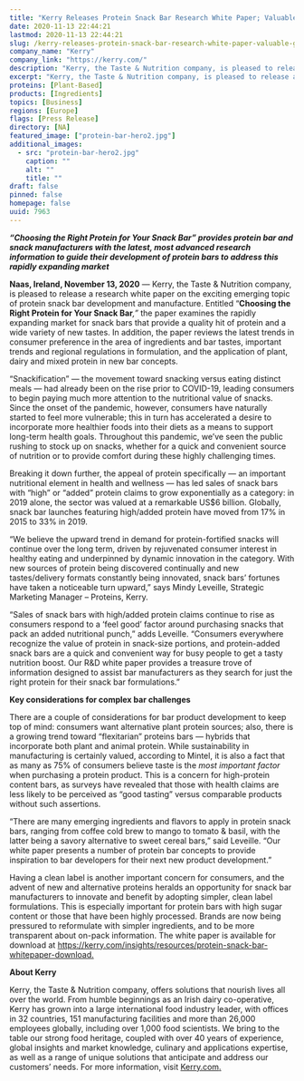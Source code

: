 ```yaml
---
title: "Kerry Releases Protein Snack Bar Research White Paper; Valuable Guide to New Trends in Snack Bar Development"
date: 2020-11-13 22:44:21
lastmod: 2020-11-13 22:44:21
slug: /kerry-releases-protein-snack-bar-research-white-paper-valuable-guide-new-trends-snack-bar
company_name: "Kerry"
company_link: "https://kerry.com/"
description: "Kerry, the Taste & Nutrition company, is pleased to release a research white paper on the exciting emerging topic of protein snack bar development and manufacture. Entitled “Choosing the Right Protein for Your Snack Bar,” the paper examines the rapidly expanding market for snack bars that provide a quality hit of protein and a wide variety of new tastes. In addition, the paper reviews the latest trends in consumer preference in the area of ingredients and bar tastes, important trends and regional regulations in formulation, and the application of plant, dairy and mixed protein in new bar concepts."
excerpt: "Kerry, the Taste & Nutrition company, is pleased to release a research white paper on the exciting emerging topic of protein snack bar development and manufacture. Entitled “Choosing the Right Protein for Your Snack Bar,” the paper examines the rapidly expanding market for snack bars that provide a quality hit of protein and a wide variety of new tastes. In addition, the paper reviews the latest trends in consumer preference in the area of ingredients and bar tastes, important trends and regional regulations in formulation, and the application of plant, dairy and mixed protein in new bar concepts."
proteins: [Plant-Based]
products: [Ingredients]
topics: [Business]
regions: [Europe]
flags: [Press Release]
directory: [NA]
featured_image: ["protein-bar-hero2.jpg"]
additional_images:
  - src: "protein-bar-hero2.jpg"
    caption: ""
    alt: ""
    title: ""
draft: false
pinned: false
homepage: false
uuid: 7963
---
```

<p><strong><em>“Choosing the Right Protein for Your Snack Bar” provides protein bar and snack manufacturers with the latest, most advanced research information to guide their development of protein bars to address this rapidly expanding market</em></strong></p>
<p><strong>Naas, Ireland, November 13, 2020</strong> — Kerry, the Taste & Nutrition company, is pleased to release a research white paper on the exciting emerging topic of protein snack bar development and manufacture. Entitled “<strong>Choosing the Right Protein for Your Snack Bar</strong><em>,” </em>the paper examines the rapidly expanding market for snack bars that provide a quality hit of protein and a wide variety of new tastes. In addition, the paper reviews the latest trends in consumer preference in the area of ingredients and bar tastes, important trends and regional regulations in formulation, and the application of plant, dairy and mixed protein in new bar concepts.</p>
<p>“Snackification” — the movement toward snacking versus eating distinct meals — had already been on the rise prior to COVID-19, leading consumers to begin paying much more attention to the nutritional value of snacks. Since the onset of the pandemic, however, consumers have naturally started to feel more vulnerable; this in turn has accelerated a desire to incorporate more healthier foods into their diets as a means to support long-term health goals. Throughout this pandemic, we’ve seen the public rushing to stock up on snacks, whether for a quick and convenient source of nutrition or to provide comfort during these highly challenging times.</p>
<p>Breaking it down further, the appeal of protein specifically — an important nutritional element in health and wellness — has led sales of snack bars with “high” or “added” protein claims to grow exponentially as a category: in 2019 alone, the sector was valued at a remarkable US$6 billion. Globally, snack bar launches featuring high/added protein have moved from 17% in 2015 to 33% in 2019.</p>
<p>“We believe the upward trend in demand for protein-fortified snacks will continue over the long term, driven by rejuvenated consumer interest in healthy eating and underpinned by dynamic innovation in the category. With new sources of protein being discovered continually and new tastes/delivery formats constantly being innovated, snack bars’ fortunes have taken a noticeable turn upward,” says Mindy Leveille, Strategic Marketing Manager – Proteins, Kerry.</p>
<p>“Sales of snack bars with high/added protein claims continue to rise as consumers respond to a ‘feel good’ factor around purchasing snacks that pack an added nutritional punch,” adds Leveille. “Consumers everywhere recognize the value of protein in snack-size portions, and protein-added snack bars are a quick and convenient way for busy people to get a tasty nutrition boost. Our R&D white paper provides a treasure trove of information designed to assist bar manufacturers as they search for just the right protein for their snack bar formulations.”</p>
<p><strong>Key considerations for complex bar challenges</strong></p>
<p>There are a couple of considerations for bar product development to keep top of mind: consumers want alternative plant protein sources; also, there is a growing trend toward “flexitarian” proteins bars — hybrids that incorporate both plant and animal protein. While sustainability in manufacturing is certainly valued, according to Mintel, it is also a fact that as many as 75% of consumers believe taste is the <em>most important</em> <em>factor</em> when purchasing a protein product. This is a concern for high-protein content bars, as surveys have revealed that those with health claims are less likely to be perceived as “good tasting” versus comparable products without such assertions.</p>
<p>“There are many emerging ingredients and flavors to apply in protein snack bars, ranging from coffee cold brew to mango to tomato & basil, with the latter being a savory alternative to sweet cereal bars,” said Leveille. “Our white paper presents a number of protein bar concepts to provide inspiration to bar developers for their next new product development.”</p>
<p>Having a clean label is another important concern for consumers, and the advent of new and alternative proteins heralds an opportunity for snack bar manufacturers to innovate and benefit by adopting simpler, clean label formulations. This is especially important for protein bars with high sugar content or those that have been highly processed. Brands are now being pressured to reformulate with simpler ingredients, and to be more transparent about on-pack information. The white paper is available for download at <a href="https://kerry.com/insights/resources/protein-snack-bar-whitepaper-download">https://kerry.com/insights/resources/protein-snack-bar-whitepaper-download</a><u>.</u></p>
<p><strong>About </strong><strong>Kerry </strong></p>
<p>Kerry, the Taste & Nutrition company, offers solutions that nourish lives all over the world. From humble beginnings as an Irish dairy co-operative, Kerry has grown into a large international food industry leader, with offices in 32 countries, 151 manufacturing facilities and more than 26,000 employees globally, including over 1,000 food scientists. We bring to the table our strong food heritage, coupled with over 40 years of experience, global insights and market knowledge, culinary and applications expertise, as well as a range of unique solutions that anticipate and address our customers’ needs. For more information, visit <a href="http://www.kerry.com">Kerry.com</a><u>.</u></p>
